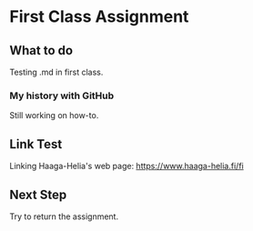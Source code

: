 # First Class Assignment

## What to do
Testing .md in first class.

### My history with GitHub
Still working on how-to.

## Link Test
Linking Haaga-Helia's web page: https://www.haaga-helia.fi/fi

## Next Step
Try to return the assignment.

